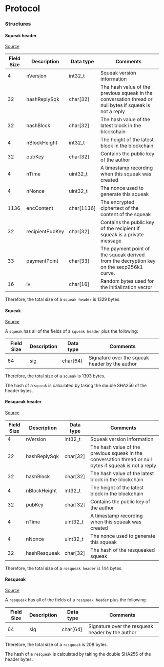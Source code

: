 # Protocol

### Structures

#### Squeak header

[Source](https://github.com/squeaknode/squeak/blob/c079ae321a455a6858018ebd77ef10f68dfdc4b5/squeak/core/__init__.py#L159)

Field Size | Description | Data type | Comments
--- | --- | --- | ---
4 | nVersion | int32_t | Squeak version information
32 | hashReplySqk | char[32] | The hash value of the previous squeak in the conversation thread or null bytes if squeak is not a reply
32 | hashBlock | char[32] | The hash value of the latest block in the blockchain
4 | nBlockHeight | int32_t | The height of the latest block in the blockchain
32 | pubKey | char[32] | Contains the public key of the author
4 | nTime | uint32_t | A timestamp recording when this squeak was created
4 | nNonce | uint32_t | The nonce used to generate this squeak
1136 | encContent | char[1136] | The encrypted ciphertext of the content of the squeak
32 | recipientPubKey | char[32] | Contains the public key of the recipient if squeak is a private message
33 | paymentPoint | char[33] | The payment point of the squeak derived from the decryption key on the secp256k1 curve.
16 | iv | char[16] | Random bytes used for the initialization vector

Therefore, the total size of a `squeak header` is 1329 bytes.

#### Squeak

[Source](https://github.com/squeaknode/squeak/blob/c079ae321a455a6858018ebd77ef10f68dfdc4b5/squeak/core/__init__.py#L283)

A `squeak` has all of the fields of a `squeak header` plus the following:

Field Size | Description | Data type | Comments
--- | --- | --- | ---
64 | sig | char[64] | Signature over the squeak header by the author

Therefore, the total size of a `squeak` is 1393 bytes.

The hash of a `squeak` is calculated by taking the double SHA256 of the header bytes.

#### Resqueak header

[Source](https://github.com/squeaknode/squeak/blob/c079ae321a455a6858018ebd77ef10f68dfdc4b5/squeak/core/__init__.py#L343)

Field Size | Description | Data type | Comments
--- | --- | --- | ---
4 | nVersion | int32_t | Squeak version information
32 | hashReplySqk | char[32] | The hash value of the previous squeak in the conversation thread or null bytes if squeak is not a reply
32 | hashBlock | char[32] | The hash value of the latest block in the blockchain
4 | nBlockHeight | int32_t | The height of the latest block in the blockchain
32 | pubKey | char[32] | Contains the public key of the author
4 | nTime | uint32_t | A timestamp recording when this squeak was created
4 | nNonce | uint32_t | The nonce used to generate this squeak
32 | hashResqueak | char[32] | The hash of the resqueaked squeak

Therefore, the total size of a `resqueak header` is 144 bytes.

#### Resqueak

[Source](https://github.com/squeaknode/squeak/blob/c079ae321a455a6858018ebd77ef10f68dfdc4b5/squeak/core/__init__.py#L403)

A `resqueak` has all of the fields of a `resqueak header` plus the following:

Field Size | Description | Data type | Comments
--- | --- | --- | ---
64 | sig | char[64] | Signature over the resqueak header by the author

Therefore, the total size of a `resqueak` is 208 bytes.

The hash of a `resqueak` is calculated by taking the double SHA256 of the header bytes.
